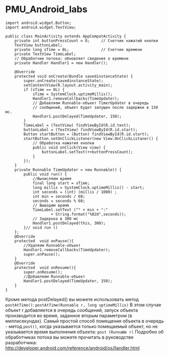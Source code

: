 # PMU_Android_labs
```
import android.widget.Button;
import android.widget.TextView;

public class MainActivity extends AppCompatActivity {
    private int buttonPressCount = О;     // Счетчик нажатий кнопки
    TextView buttonLabel;
    private long sTime = 0L;              // Счетчик времени
    private TextView TimeLabel;
    // Обработчик потока: обновляет сведения о времени
    private Handler Handler1 = new Handler();

    @Override
    protected void onCreate(Bundle savedinstanceState) {
        super.onCreate(savedinstanceState);
        setContentView(R.layout.activity_main);
        if (sTime == 0L) {
            sTime = SystemClock.uptimeMillis();
            Handler1.removeCallbacks(TimeUpdater);
            // Добавляем Runnаblе-объект TimerUpdater в очередь
            // сообщений, объект будет запущен после задержки в 150 мс.
            Handler1.postDelayed(TimeUpdater, 150);
        }
        TimeLabel = (TextView) findViewById(R.id.text);
        buttonLabel = (TextView) findViewById(R.id.start);
        Button startButton = (Button) findViewById(R.id.start);
        startButton.setOnClickListener(new View.OnClickListaner() {
            // Обработка нажатия кнопки
            public void onClick(View view) {
                buttonLabel.setТext(++buttonPressCount);
            }
        });
    }
    private Runnable TimeUpdater = new RunnaЬle() {
        public void run() {
            //Вычисляем время
            final long start = sTime;
            long millis = SystemClock.uptimeМillis() - start;
            int seconds = (int) (millis / 1000) ;
            int min = seconds / 60;
            seconds = seconds % 60;
            // Выводим время
            TimeLabel.setТext ("" + min + ":"
                    + String.format("%02d",seconds));
            // Задеркка в 300 мс
            Handler1.postDelayed(this, 300);
        }// void run ()
    };        
    @Override
    protected  void onPause(){
        //Удаляем Runnable-объект
        Handler1.removeCallbacks(TimeUpdater);
        super.onPause();
    }
    @Override
    protected  void onResume(){
        super.onResume();
        //Добавляем Runnable-объект
        Handler1.postDelayed(TimeUpdater, 150);
    }
}
```
Кроме метода postDelayed() вы можете использовать метод `postAtTime()`:
`postAtTime(RunnaЬle r, long uptimeMillis)`
В этом случае объект r добавляется в очередь сообщений, запуск объекта производится
во время, заданное вторым параметром (в миллисекундах).
Самый простой способ помещения объекта в очередь - метод `post()`, когда указывается
только помещаемый объект, но не указывается время выполнения объекта:
`post (RunnaЫe r)`
Подробно об обработчиках потока вы можете прочитать в руководстве разработчика:
http://developer.android.com/reference/android/os/llandler.html
